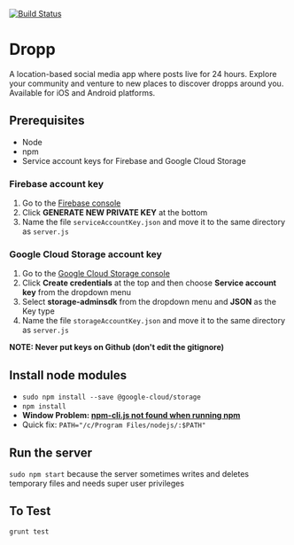 [![Build Status](https://travis-ci.org/StevenMccracken/Dropp.svg?branch=master)](https://travis-ci.org/StevenMccracken/Dropp)

# Dropp
A location-based social media app where posts live for 24 hours. Explore your community and venture to new places to discover dropps around you. Available for iOS and Android platforms.

## Prerequisites
   * Node
   * npm
   * Service account keys for Firebase and Google Cloud Storage

### Firebase account key
1. Go to the [Firebase console](https://console.firebase.google.com/project/dropp-3a65d/settings/serviceaccounts/adminsdk)
2. Click **GENERATE NEW PRIVATE KEY** at the bottom
3. Name the file ```serviceAccountKey.json``` and move it to the same directory as ```server.js```

### Google Cloud Storage account key
1. Go to the [Google Cloud Storage console](https://console.cloud.google.com/apis/credentials?project=dropp-3a65d)
2. Click **Create credentials** at the top and then choose **Service account key** from the dropdown menu
3. Select **storage-adminsdk** from the dropdown menu and **JSON** as the Key type
4. Name the file ```storageAccountKey.json``` and move it to the same directory as ```server.js```

**NOTE: Never put keys on Github (don't edit the gitignore)**

## Install node modules
  - ```sudo npm install --save @google-cloud/storage``` 
  - ```npm install```
  - **Window Problem: [npm-cli.js not found when running npm](http://stackoverflow.com/questions/24721903/npm-cli-js-not-found-when-running-npm)**
   - Quick fix: ```PATH="/c/Program Files/nodejs/:$PATH"```

## Run the server
```sudo npm start``` because the server sometimes writes and deletes temporary files and needs super user privileges

## To Test
```grunt test```
